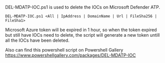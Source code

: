 DEL-MDATP-IOC.ps1 is used to delete the IOCs on Microsoft Defender ATP.
    
    DEL-MDATP-IOC.ps1 <All | IpAddress | DomainName | Url | FileSha256 | FileSha1>

Microsoft Azure token will be expired in 1 hour, so when the token expired but still have IOCs need to delete, the script will generate a new token untill all the IOCs have been deleted.

Also can find this powershell script on Powershell Gallery https://www.powershellgallery.com/packages/DEL-MDATP-IOC
